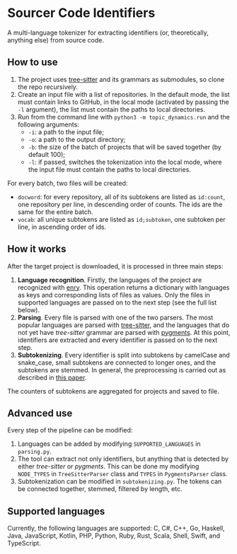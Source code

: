 # Sourcer Code Identifiers
A multi-language tokenizer for extracting identifiers (or, theoretically, anything else) from source code.
## How to use
1. The project uses [tree-sitter](https://tree-sitter.github.io/) and its grammars as submodules, so clone the repo recursively.
2. Create an input file with a list of repositories. In the default mode, the list must contain links to GitHub, in the local mode (activated by passing the `-l` argument), the list must contain the paths to local directories.
3. Run from the command line with `python3 -m topic_dynamics.run` and the following arguments:
    - `-i`: a path to the input file;
    - `-o`: a path to the output directory;
    - `-b`: the size of the batch of projects that will be saved together (by default 100);
    - `-l`: if passed, switches the tokenization into the local mode, where the input file must contain the paths to local directories.

For every batch, two files will be created:
- `docword`: for every repository, all of its subtokens are listed as `id:count`, one repository per line, in descending order of counts. The ids are the same for the entire batch.
- `vocab`: all unique subtokens are listed as `id;subtoken`, one subtoken per line, in ascending order of ids.

## How it works
After the target project is downloaded, it is processed in three main steps:
1. **Language recognition**. Firstly, the languages of the project are recognized with [enry](https://github.com/src-d/enry). This operation returns a dictionary with languages as keys and corresponding lists of files as values. Only the files in supported languages are passed on to the next step (see the full list below).
2. **Parsing**. Every file is parsed with one of the two parsers. The most popular languages are parsed with [tree-sitter](https://tree-sitter.github.io/), and the languages that do not yet have _tree-sitter_ grammar are parsed with [pygments](https://pygments.org/). At this point, identifiers are extracted and every identifier is passed on to the next step.
3. **Subtokenizing**. Every identifier is split into subtokens by camelCase and snake_case, small subtokens are connected to longer ones, and the subtokens are stemmed. In general, the preprocessing is carried out as described in [this paper](https://arxiv.org/abs/1704.00135).

The counters of subtokens are aggregated for projects and saved to file.

## Advanced use

Every step of the pipeline can be modified:
1. Languages can be added by modifying `SUPPORTED_LANGUAGES` in `parsing.py`.
2. The tool can extract not only identifiers, but anything that is detected by either _tree-sitter_ or _pygments_. This can be done my modifying `NODE_TYPES` in `TreeSitterParser` class and `TYPES` in `PygmentsParser` class.
3. Subtokenization can be modified in `subtokenizing.py`. The tokens can be connected together, stemmed, filtered by length, etc.

## Supported languages
Currently, the following languages are supported: C, C#, C++, Go, Haskell, Java, JavaScript, Kotlin, PHP, Python, Ruby, Rust, Scala, Shell, Swift, and TypeScript.
